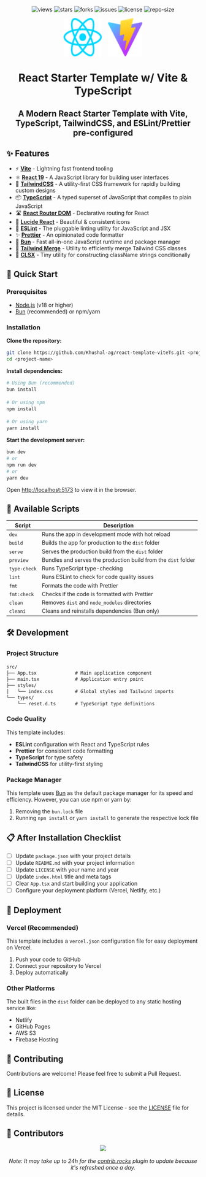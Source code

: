 <div align=center>

![views] ![stars] ![forks] ![issues] ![license] ![repo-size]

<div style="display: flex; justify-content: center; align-items:center; gap: 1rem;">
<img src="public/react.svg" style="width: 100px; height: 100px;">
<img src="public/vite.svg" style="width: 90px; height: 100px;">
</div>

# React Starter Template w/ Vite & TypeScript

## A Modern React Starter Template with Vite, TypeScript, TailwindCSS, and ESLint/Prettier pre-configured

</div>

## ✨ Features

- ⚡ **[Vite](https://vitejs.dev/)** - Lightning fast frontend tooling
- ⚛️ **[React 19](https://reactjs.org/)** - A JavaScript library for building user interfaces
- 🎨 **[TailwindCSS](https://tailwindcss.com/)** - A utility-first CSS framework for rapidly building custom designs
- 📦 **[TypeScript](https://www.typescriptlang.org/)** - A typed superset of JavaScript that compiles to plain JavaScript
- 🛣️ **[React Router DOM](https://reactrouter.com/)** - Declarative routing for React
- 🎯 **[Lucide React](https://lucide.dev/)** - Beautiful & consistent icons
- 🧹 **[ESLint](https://eslint.org/)** - The pluggable linting utility for JavaScript and JSX
- ✨ **[Prettier](https://prettier.io/)** - An opinionated code formatter
- 🚀 **[Bun](https://bun.sh/)** - Fast all-in-one JavaScript runtime and package manager
- 🎨 **[Tailwind Merge](https://github.com/dcastil/tailwind-merge)** - Utility to efficiently merge Tailwind CSS classes
- 📝 **[CLSX](https://github.com/lukeed/clsx)** - Tiny utility for constructing className strings conditionally

## 🚀 Quick Start

### Prerequisites

- [Node.js](https://nodejs.org/) (v18 or higher)
- [Bun](https://bun.sh/) (recommended) or npm/yarn

### Installation

**Clone the repository:**

```bash
git clone https://github.com/Khushal-ag/react-template-viteTs.git <project-name>
cd <project-name>
```

**Install dependencies:**

```bash
# Using Bun (recommended)
bun install

# Or using npm
npm install

# Or using yarn
yarn install
```

**Start the development server:**

```bash
bun dev
# or
npm run dev
# or
yarn dev
```

Open [http://localhost:5173](http://localhost:5173) to view it in the browser.

## 📜 Available Scripts

| **Script**   | **Description**                                                              |
| ------------ | ---------------------------------------------------------------------------- |
| `dev`        | Runs the app in development mode with hot reload                              |
| `build`      | Builds the app for production to the `dist` folder                          |
| `serve`      | Serves the production build from the `dist` folder                          |
| `preview`    | Bundles and serves the production build from the `dist` folder              |
| `type-check` | Runs TypeScript type-checking                                               |
| `lint`       | Runs ESLint to check for code quality issues                                |
| `fmt`        | Formats the code with Prettier                                              |
| `fmt:check`  | Checks if the code is formatted with Prettier                               |
| `clean`      | Removes `dist` and `node_modules` directories                               |
| `cleani`     | Cleans and reinstalls dependencies (Bun only)                               |

## 🛠️ Development

### Project Structure

```
src/
├── App.tsx              # Main application component
├── main.tsx             # Application entry point
├── styles/
│   └── index.css        # Global styles and Tailwind imports
└── types/
    └── reset.d.ts       # TypeScript type definitions
```

### Code Quality

This template includes:

- **ESLint** configuration with React and TypeScript rules
- **Prettier** for consistent code formatting
- **TypeScript** for type safety
- **TailwindCSS** for utility-first styling

### Package Manager

This template uses [Bun](https://bun.sh/) as the default package manager for its speed and efficiency. However, you can use npm or yarn by:

1. Removing the `bun.lock` file
2. Running `npm install` or `yarn install` to generate the respective lock file

## 📋 After Installation Checklist

- [ ] Update `package.json` with your project details
- [ ] Update `README.md` with your project information
- [ ] Update `LICENSE` with your name and year
- [ ] Update `index.html` title and meta tags
- [ ] Clear `App.tsx` and start building your application
- [ ] Configure your deployment platform (Vercel, Netlify, etc.)

## 🚀 Deployment

### Vercel (Recommended)

This template includes a `vercel.json` configuration file for easy deployment on Vercel.

1. Push your code to GitHub
2. Connect your repository to Vercel
3. Deploy automatically

### Other Platforms

The built files in the `dist` folder can be deployed to any static hosting service like:

- Netlify
- GitHub Pages
- AWS S3
- Firebase Hosting

## 🤝 Contributing

Contributions are welcome! Please feel free to submit a Pull Request.

## 📄 License

This project is licensed under the MIT License - see the [LICENSE](LICENSE) file for details.

## 👥 Contributors

<div align=center>

[![][contributors]][contributors-graph]

_Note: It may take up to 24h for the [contrib.rocks][contrib-rocks] plugin to update because it's refreshed once a day._

</div>

<!----------------------------------{ Labels }--------------------------------->

[views]: https://komarev.com/ghpvc/?username=react-template-viteTs&label=view%20counter&color=red&style=flat
[repo-size]: https://img.shields.io/github/repo-size/Khushal-ag/react-template-viteTs
[issues]: https://img.shields.io/github/issues-raw/Khushal-ag/react-template-viteTs
[license]: https://img.shields.io/github/license/Khushal-ag/react-template-viteTs
[forks]: https://img.shields.io/github/forks/Khushal-ag/react-template-viteTs?style=flat
[stars]: https://img.shields.io/github/stars/Khushal-ag/react-template-viteTs
[contributors]: https://contrib.rocks/image?repo=Khushal-ag/react-template-viteTs&max=500
[contributors-graph]: https://github.com/Khushal-ag/react-template-viteTs/graphs/contributors
[contrib-rocks]: https://contrib.rocks/preview?repo=Khushal-ag%2Freact-template-viteTs

<!----------------------------------{ Images }--------------------------------->

